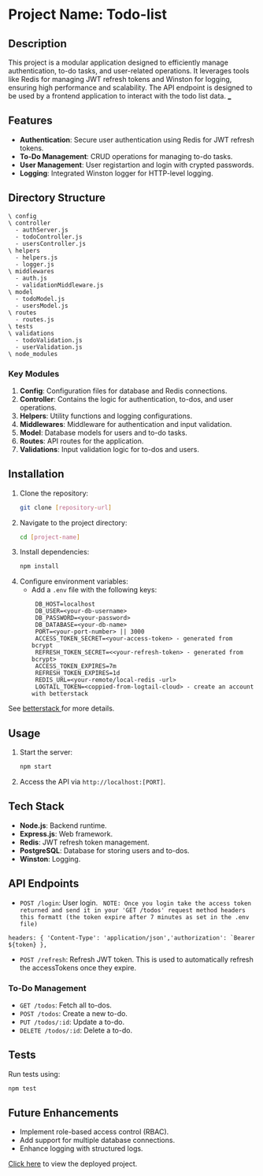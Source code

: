 # Project Name: Todo-list

## Description
This project is a modular application designed to efficiently manage authentication, to-do tasks, and user-related operations. It leverages tools like Redis for managing JWT refresh tokens and Winston for logging, ensuring high performance and scalability. The API endpoint is designed to be used by a frontend application to interact with the todo list data. [_](https://roadmap.sh/projects/todo-list-api)

## Features
- **Authentication**: Secure user authentication using Redis for JWT refresh tokens.
- **To-Do Management**: CRUD operations for managing to-do tasks.
- **User Management**: User registartion and login with crypted passwords.
- **Logging**: Integrated Winston logger for HTTP-level logging.

## Directory Structure
```
\ config
\ controller
  - authServer.js
  - todoController.js
  - usersController.js
\ helpers
  - helpers.js
  - logger.js
\ middlewares
  - auth.js
  - validationMiddleware.js
\ model
  - todoModel.js
  - usersModel.js
\ routes
  - routes.js
\ tests
\ validations
  - todoValidation.js
  - userValidation.js
\ node_modules
```

### Key Modules
1. **Config**: Configuration files for database and Redis connections.
2. **Controller**: Contains the logic for authentication, to-dos, and user operations.
3. **Helpers**: Utility functions and logging configurations.
4. **Middlewares**: Middleware for authentication and input validation.
5. **Model**: Database models for users and to-do tasks.
6. **Routes**: API routes for the application.
7. **Validations**: Input validation logic for to-dos and users.

## Installation
1. Clone the repository:
   ```bash
   git clone [repository-url]
   ```
2. Navigate to the project directory:
   ```bash
   cd [project-name]
   ```
3. Install dependencies:
   ```bash
   npm install
   ```
4. Configure environment variables:
   - Add a `.env` file with the following keys:
     ```env
      DB_HOST=localhost
      DB_USER=<your-db-username>
      DB_PASSWORD=<your-password>
      DB_DATABASE=<your-db-name>
      PORT=<your-port-number> || 3000
      ACCESS_TOKEN_SECRET=<your-access-token> - generated from bcrypt
      REFRESH_TOKEN_SECRET=<<your-refresh-token> - generated from bcrypt>
      ACCESS_TOKEN_EXPIRES=7m
      REFRESH_TOKEN_EXPIRES=1d
      REDIS_URL=<your-remote/local-redis -url>
      LOGTAIL_TOKEN=<coppied-from-logtail-cloud> - create an account with betterstack

     ```
See [betterstack ](https://betterstack.com/telemetry) for more details.
## Usage
1. Start the server:
   ```bash
   npm start
   ```
2. Access the API via `http://localhost:[PORT]`.

## Tech Stack
- **Node.js**: Backend runtime.
- **Express.js**: Web framework.
- **Redis**: JWT refresh token management.
- **PostgreSQL**: Database for storing users and to-dos.
- **Winston**: Logging.

## API Endpoints
- `POST /login`: User login. 
`` 
NOTE: Once you login take the access token returned and send it in your 'GET /todos' request method headers this formatt (the token expire after 7 minutes as set in the .env file) ``

``
headers: {
'Content-Type': 'application/json','authorization': `Bearer ${token} },
``
- `POST /refresh`: Refresh JWT token. This is used to automatically refresh the accessTokens once they expire.

### To-Do Management
- `GET /todos`: Fetch all to-dos.
- `POST /todos`: Create a new to-do.
- `PUT /todos/:id`: Update a to-do.
- `DELETE /todos/:id`: Delete a to-do.

## Tests
Run tests using:
```bash
npm test
```

## Future Enhancements
- Implement role-based access control (RBAC).
- Add support for multiple database connections.
- Enhance logging with structured logs.

[Click here](https://todo-list-api-f7q3.onrender.com/) to view the deployed project.
